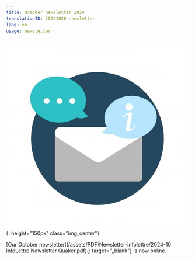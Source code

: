 ```yaml
---
title: October newsletter 2024
translationID: 20241028-newsletter
lang: en
usage: newsletter
---
```

![Newsletter image](/assets/images/email-icon.png){: height="150px" class="img_center"}

[Our October newsletter](/assets/PDF/Newsletter-infolettre/2024-10 InfoLettre Newsletter Quaker.pdf){: target="_blank"} is now online.

